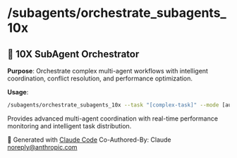 # /subagents/orchestrate_subagents_10x

## 🎯 **10X SubAgent Orchestrator**

**Purpose**: Orchestrate complex multi-agent workflows with intelligent coordination, conflict resolution, and performance optimization.

**Usage**:
```bash
/subagents/orchestrate_subagents_10x --task "[complex-task]" --mode [auto|manual|optimal] --agents "[agent1,agent2,agent3]"
```

Provides advanced multi-agent coordination with real-time performance monitoring and intelligent task distribution.

🤖 Generated with [Claude Code](https://claude.ai/code)
Co-Authored-By: Claude <noreply@anthropic.com>
